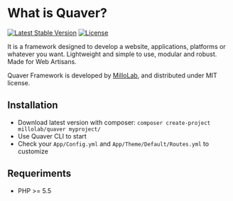 What is Quaver?
===============
[![Latest Stable Version](https://img.shields.io/packagist/v/millolab/quaver.svg?style=flat-square)](https://packagist.org/packages/millolab/quaver) [![License](https://img.shields.io/packagist/l/millolab/quaver.svg?style=flat-square)](https://packagist.org/packages/millolab/quaver)

It is a framework designed to develop a website, applications, platforms or whatever you want. Lightweight and simple to use, modular and robust. Made for Web Artisans.

Quaver Framework is developed by [MilloLab](http://millolab.com), and distributed under MIT license.

Installation
------------
* Download latest version with composer: `composer create-project millolab/quaver myproject/`
* Use Quaver CLI to start 
* Check your `App/Config.yml` and `App/Theme/Default/Routes.yml` to customize

Requeriments
------------
* PHP >= 5.5
